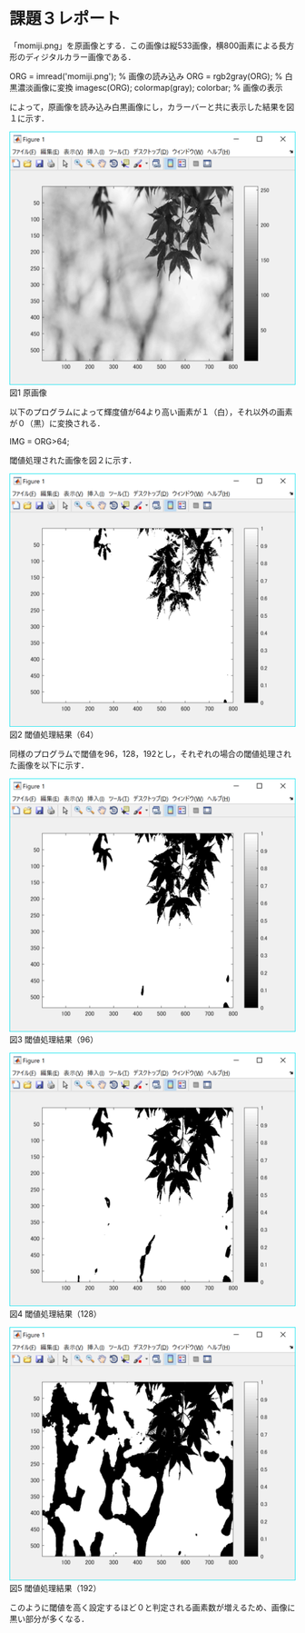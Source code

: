﻿# 課題３レポート

「momiji.png」を原画像とする．この画像は縦533画像，横800画素による長方形のディジタルカラー画像である．

ORG = imread('momiji.png'); % 画像の読み込み
ORG = rgb2gray(ORG); % 白黒濃淡画像に変換
imagesc(ORG); colormap(gray); colorbar; % 画像の表示

によって，原画像を読み込み白黒画像にし，カラーバーと共に表示した結果を図１に示す．

![原画像](https://github.com/15ec092/lecture_image_processing/blob/master/image/org_img3.png?raw=true)  
図1 原画像

以下のプログラムによって輝度値が64より高い画素が１（白），それ以外の画素が０（黒）に変換される．

IMG = ORG>64;

閾値処理された画像を図２に示す．

![原画像](https://github.com/15ec092/lecture_image_processing/blob/master/image/kadai3_1.png?raw=true)  
図2 閾値処理結果（64）

同様のプログラムで閾値を96，128，192とし，それぞれの場合の閾値処理された画像を以下に示す．

![原画像](https://github.com/15ec092/lecture_image_processing/blob/master/image/kadai3_2.png?raw=true)  
図3 閾値処理結果（96）

![原画像](https://github.com/15ec092/lecture_image_processing/blob/master/image/kadai3_3.png?raw=true)  
図4 閾値処理結果（128）

![原画像](https://github.com/15ec092/lecture_image_processing/blob/master/image/kadai3_4.png?raw=true)  
図5 閾値処理結果（192）

このように閾値を高く設定するほど０と判定される画素数が増えるため、画像に黒い部分が多くなる．
